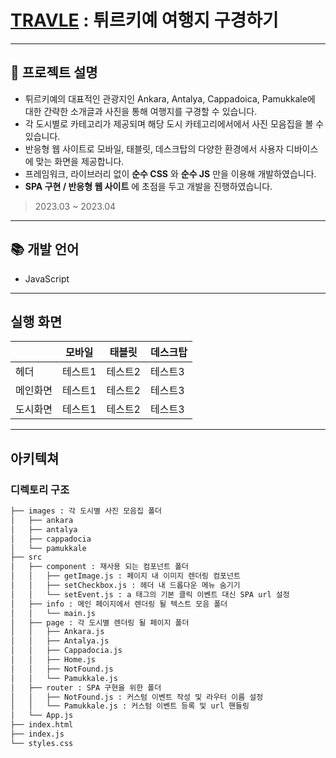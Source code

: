 # [TRAVLE](https://ohhyeonju0415.github.io/TRAVLE/, "demo link") : 튀르키예 여행지 구경하기
---


 
 
 



## :triangular_flag_on_post: 프로젝트 설명
* 튀르키예의 대표적인 관광지인 Ankara, Antalya, Cappadoica, Pamukkale에 대한 간략한 소개글과 사진을 통해 여행지를 구경할 수 있습니다.
* 각 도시별로 카테고리가 제공되며 해당 도시 카테고리에서에서 사진 모음집을 볼 수 있습니다.
* 반응형 웹 사이트로 모바일, 태블릿, 데스크탑의 다양한 환경에서 사용자 디바이스에 맞는 화면을 제공합니다.
* 프레임워크, 라이브러리 없이 
__순수 CSS__
와 
__순수 JS__
만을 이용해 개발하였습니다.
* __SPA 구현 / 반응형 웹 사이트__
에 초점을 두고 개발을 진행하였습니다.


> 2023.03 ~ 2023.04
---


 

## :books: 개발 언어
* JavaScript
---

## 실행 화면

||모바일|태블릿|데스크탑|
|---|---|---|---|
|헤더|테스트1|테스트2|테스트3|
|메인화면|테스트1|테스트2|테스트3|
|도시화면|테스트1|테스트2|테스트3|





---
## 아키텍쳐
### 디렉토리 구조
```bash
├── images : 각 도시별 사진 모음집 폴더
│   ├── ankara
│   ├── antalya
│   ├── cappadocia
│   └── pamukkale
├── src
│   ├── component : 재사용 되는 컴포넌트 폴더
│   │   ├── getImage.js : 페이지 내 이미지 렌더링 컴포넌트
│   │   ├── setCheckbox.js : 헤더 내 드롭다운 메뉴 숨기기
│   │   └── setEvent.js : a 태그의 기본 클릭 이벤트 대신 SPA url 설정 
│   ├── info : 메인 페이지에서 렌더링 될 텍스트 모음 폴더
│   │   └── main.js
│   ├── page : 각 도시별 렌더링 될 페이지 폴더
│   │   ├── Ankara.js
│   │   ├── Antalya.js
│   │   ├── Cappadocia.js
│   │   ├── Home.js
│   │   ├── NotFound.js
│   │   └── Pamukkale.js 
│   ├── router : SPA 구현을 위한 폴더
│   │   ├── NotFound.js : 커스텀 이벤트 작성 및 라우터 이름 설정
│   │   └── Pamukkale.js : 커스텀 이벤트 등록 및 url 핸들링
│   └── App.js
├── index.html
├── index.js
└── styles.css
``` 






